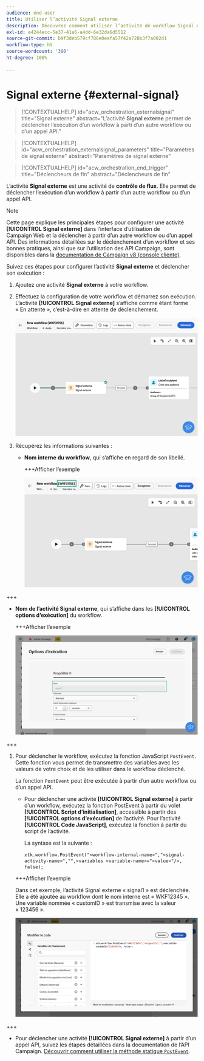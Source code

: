 ```yaml
---
audience: end-user
title: Utiliser l’activité Signal externe
description: Découvrez comment utiliser l’activité de workflow Signal externe
exl-id: e4244ecc-5e37-41a6-a4dd-6e32da6d5512
source-git-commit: b9f3deb579cf786e0eafa57f42a728b3f7a002d1
workflow-type: ht
source-wordcount: '390'
ht-degree: 100%

---
```


# Signal externe {#external-signal}

<!--External Signal End-->

>[!CONTEXTUALHELP]
>id="acw_orchestration_externalsignal"
>title="Signal externe"
>abstract="L’activité **Signal externe** permet de déclencher l’exécution d’un workflow à parti d’un autre workflow ou d’un appel API."

>[!CONTEXTUALHELP]
>id="acw_orchestration_externalsignal_parameters"
>title="Paramètres de signal externe"
>abstract="Paramètres de signal externe"

>[!CONTEXTUALHELP]
>id="acw_orchestration_end_trigger"
>title="Déclencheurs de fin"
>abstract="Déclencheurs de fin"

L’activité **Signal externe** est une activité de **contrôle de flux**. Elle permet de déclencher l’exécution d’un workflow à partir d’un autre workflow ou d’un appel API.

>[!NOTE]
>
>Cette page explique les principales étapes pour configurer une activité **[!UICONTROL Signal externe]** dans l’interface d’utilisation de Campaign Web et la déclencher à partir d’un autre workflow ou d’un appel API. Des informations détaillées sur le déclenchement d’un workflow et ses bonnes pratiques, ainsi que sur l’utilisation des API Campaign, sont disponibles dans la [documentation de Campaign v8 (console cliente)](https://experienceleague.adobe.com/fr/docs/campaign/automation/workflows/advanced-management/javascript-in-workflows#trigger-example).

Suivez ces étapes pour configurer l’activité **Signal externe** et déclencher son exécution :

1. Ajoutez une activité **Signal externe** à votre workflow.

1. Effectuez la configuration de votre workflow et démarrez son exécution. L’activité **[!UICONTROL Signal externe]** s’affiche comme étant forme « En attente », c’est-à-dire en attente de déclenchement.

   ![La capture d’écran montre l’activité Signal externe dans un état en attente.](../assets/external-signal-pending.png)

1. Récupérez les informations suivantes :

   * **Nom interne du workflow**, qui s’affiche en regard de son libellé.

     +++Afficher l’exemple

     ![La capture d’écran montre le nom interne du workflow en regard de son libellé.](../assets/external-signal-workflow-name.png)

+++

   * **Nom de l’activité Signal externe**, qui s’affiche dans les **[!UICONTROL options d’exécution]** du workflow.

     +++Afficher l’exemple

     ![La capture d’écran affiche le nom de l’activité Signal externe dans les options d’exécution.](../assets/external-signal-name.png)

+++

1. Pour déclencher le workflow, exécutez la fonction JavaScript `PostEvent`. Cette fonction vous permet de transmettre des variables avec les valeurs de votre choix et de les utiliser dans le workflow déclenché.

   La fonction `PostEvent` peut être exécutée à partir d’un autre workflow ou d’un appel API.

   * Pour déclencher une activité **[!UICONTROL Signal externe]** à partir d’un workflow, exécutez la fonction PostEvent à partir du volet **[!UICONTROL Script d’initialisation]**, accessible à partir des **[!UICONTROL options d’exécution]** de l’activité. Pour l’activité **[!UICONTROL Code JavaScript]**, exécutez la fonction à partir du script de l’activité.

     La syntaxe est la suivante :

     ```
     xtk.workflow.PostEvent("<workflow-internal-name>","<signal-activity-name>","",<variables <variable-name>="<value>"/>, false);
     ```

   +++Afficher l’exemple

   Dans cet exemple, l’activité Signal externe « signal1 » est déclenchée. Elle a été ajoutée au workflow dont le nom interne est « WKF12345 ». Une variable nommée « customID » est transmise avec la valeur « 123456 ».

   ![La capture d’écran illustre un exemple de déclenchement de l’activité Signal externe à l’aide de la fonction PostEvent.](../assets/external-signal-sample.png)

+++

   * Pour déclencher une activité **[!UICONTROL Signal externe]** à partir d’un appel API, suivez les étapes détaillées dans la documentation de l’API Campaign. [Découvrir comment utiliser la méthode statique `PostEvent`](https://experienceleague.adobe.com/developer/campaign-api/api/sm-workflow-PostEvent.html?lang=fr).